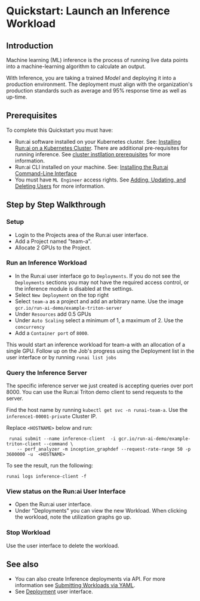# Quickstart: Launch an Inference Workload

## Introduction

Machine learning (ML) inference is the process of running live data points into a machine-learning algorithm to calculate an output. 

With Inference, you are taking a trained _Model_ and deploying it into a production environment. The deployment must align with the organization's production standards such as average and 95% response time as well as up-time. 

## Prerequisites 

To complete this Quickstart you must have:

* Run:ai software installed on your Kubernetes cluster. See: [Installing Run:ai on a Kubernetes Cluster](../../admin/runai-setup/installation-types.md). There are additional pre-requisites for running inference. See [cluster instllation prerequisites](../../admin/runai-setup/cluster-setup/cluster-prerequisites.md#inference) for more information. 
* Run:ai CLI installed on your machine. See: [Installing the Run:ai Command-Line Interface](../../admin/researcher-setup/cli-install.md)
* You must have `ML Engineer` access rights. See [Adding, Updating, and Deleting Users](../../admin/admin-ui-setup/admin-ui-users.md) for more information. 

## Step by Step Walkthrough

### Setup

*  Login to the Projects area of the Run:ai user interface.
*  Add a Project named "team-a".
*  Allocate 2 GPUs to the Project.

### Run an Inference Workload 

*   In the Run:ai user interface go to `Deployments`. If you do not see the `Deployments` sections you may not have the required access control, or the inference module is disabled at the settings. 
* Select `New Deployment` on the top right
* Select `team-a` as a project and add an arbitrary name. Use the image `gcr.io/run-ai-demo/example-triton-server`
* Under `Resources` add 0.5 GPUs
* Under `Auto Scaling` select a minimum of 1, a maximum of 2. Use the `concurrency`
* Add a `Container port` of `8000`.


This would start an inference workload for team-a with an allocation of a single GPU. Follow up on the Job's progress using the Deployment list in the user interface or by running `runai list jobs`

### Query the Inference Server

The specific inference server we just created is accepting queries over port 8000. You can use the Run:ai Triton demo client to send requests to the server. 

Find the host name by running `kubectl get svc -n runai-team-a`. Use the `inference1-00001-private` Cluster IP.

Replace `<HOSTNAME>` below and run: 

```
 runai submit --name inference-client  -i gcr.io/run-ai-demo/example-triton-client --command \
    -- perf_analyzer -m inception_graphdef --request-rate-range 50 -p 3600000 -u  <HOSTNAME>
```

To see the result, run the following:

```
runai logs inference-client -f
```


### View status on the Run:ai User Interface

* Open the Run:ai user interface.
* Under "Deployments" you can view the new Workload. When clicking the workload, note the utilization graphs go up. 

### Stop Workload

Use the user interface to delete the workload.

## See also

* You can also create Inference deployments via API. For more information see [Submitting Workloads via YAML](../../developer/cluster-api/submit-yaml.md).
* See [Deployment](../../admin/admin-ui-setup/deployments.md) user interface.

